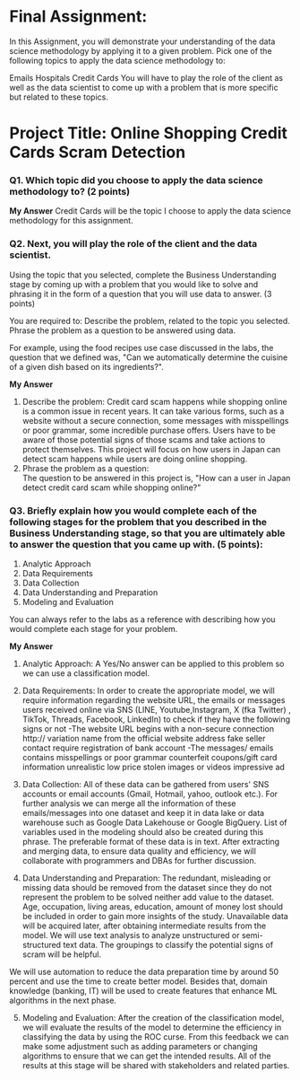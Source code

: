 
# Final Assignment:
In this Assignment, you will demonstrate your understanding of the data science methodology by applying it to a given problem. Pick one of the following topics to apply the data science methodology to:

Emails
Hospitals
Credit Cards
You will have to play the role of the client as well as the data scientist to come up with a problem that is more specific but related to these topics.

# Project Title: Online Shopping Credit Cards Scram Detection


### Q1. Which topic did you choose to apply the data science methodology to? (2 points)
**My Answer** 
Credit Cards will be the topic I choose to apply the data science methodology for this assignment. 


### Q2. Next, you will play the role of the client and the data scientist. 
Using the topic that you selected, complete the Business Understanding stage by coming up with a problem that you would like to solve and phrasing it in the form of a question that you will use data to answer. (3 points)

You are required to:
Describe the problem, related to the topic you selected.
Phrase the problem as a question to be answered using data.

For example, using the food recipes use case discussed in the labs, the question that we defined was, "Can we automatically determine the cuisine of a given dish based on its ingredients?".

**My Answer**
1. Describe the problem:
Credit card scam happens while shopping online is a common issue in recent years. It can take various forms, such as a website without a secure connection, some messages with misspellings or poor grammar, some incredible purchase offers. Users have to be aware of those potential signs of those scams and take actions to protect themselves. This project will focus on how users in Japan can detect scam happens while users are doing online shopping. 
2. Phrase the problem as a question:  
The question to be answered in this project is, "How can a user in Japan detect credit card scam while shopping online?"

### Q3. Briefly explain how you would complete each of the following stages for the problem that you described in the Business Understanding stage, so that you are ultimately able to answer the question that you came up with. (5 points):

1. Analytic Approach
2. Data Requirements
3. Data Collection
4. Data Understanding and Preparation
5. Modeling and Evaluation

You can always refer to the labs as a reference with describing how you would complete each stage for your problem.

**My Answer**
1. Analytic Approach:
A Yes/No answer can be applied to this problem so we can use a classification model.

2. Data Requirements:
In order to create the appropriate model, we will require information regarding the website URL, the emails or messages users received online via SNS (LINE, Youtube,Instagram, X (fka Twitter) , TikTok, Threads, Facebook, LinkedIn)  to check if they have the following signs or not
-The website URL 
begins with a non-secure connection http:// 
variation name from the official website address
fake seller contact
require registration of bank account
-The messages/ emails contains 
misspellings or poor grammar
counterfeit coupons/gift card information 
unrealistic low price
stolen images or videos
impressive ad

3. Data Collection:
All of these data can be gathered from users' SNS accounts or email accounts (Gmail, Hotmail, yahoo, outlook etc.). For further analysis we can merge all the information of these emails/messages into one dataset and keep it in data lake or data warehouse such as Google Data Lakehouse or Google BigQuery. List of variables used in the modeling should also be created during this phrase. The preferable format of these data is in text. After extracting and merging data, to ensure data quality and efficiency, we will collaborate with programmers and DBAs for further discussion. 

4. Data Understanding and Preparation:
The redundant, misleading or missing data should be removed from the dataset since they do not represent the problem to be solved neither add value to the dataset.  Age, occupation, living areas, education, amount of money lost should be included in order to gain more insights of the study. Unavailable data will be acquired later, after obtaining intermediate results from the model. We will use text analysis to analyze unstructured or semi-structured text data. The groupings to classify the potential signs of scram will be helpful. 

We will use automation to reduce the data preparation time by around 50 percent and use the time to create better model. Besides that, domain knowledge (banking, IT) will be used to create features that enhance ML algorithms in the next phase. 


5. Modeling and Evaluation:
After the creation of the classification model, we will evaluate the results of the model to determine the efficiency in classifying the data by using the ROC curse. From this feedback we can make some adjustment such as adding parameters or changing algorithms to ensure that we can get the intended results. All of the results at this stage will be shared with stakeholders and related parties. 
